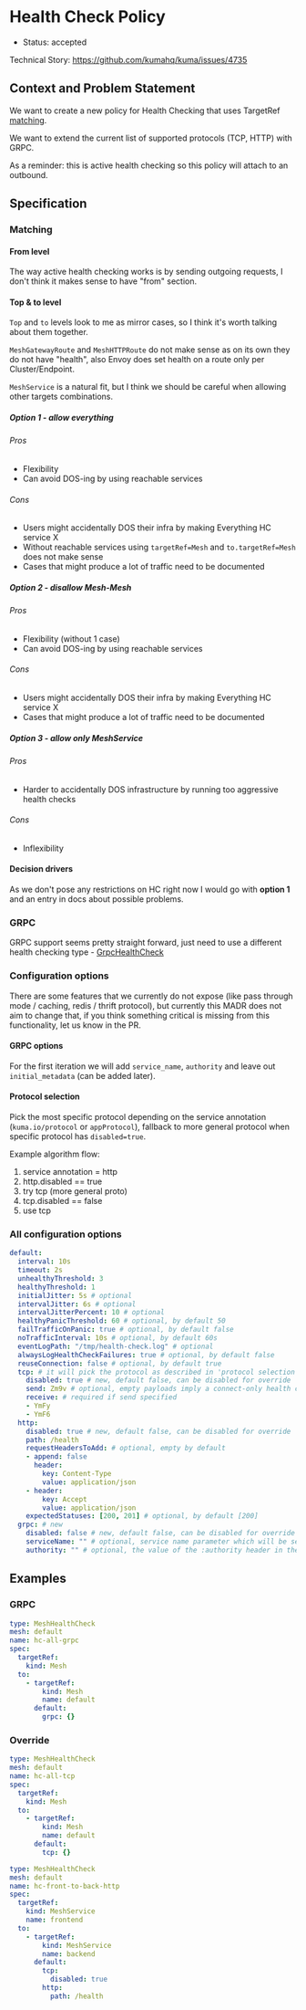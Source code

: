 # Health Check Policy

* Status: accepted

Technical Story: https://github.com/kumahq/kuma/issues/4735

## Context and Problem Statement

We want to create a new policy for Health Checking that uses TargetRef [matching](https://github.com/kumahq/kuma/blob/22c157d4adac7f518b1b49939c7e9ea4d2a1876c/docs/madr/decisions/005-policy-matching.md).

We want to extend the current list of supported protocols (TCP, HTTP) with GRPC.

As a reminder: this is active health checking so this policy will attach to an outbound.

## Specification

### Matching

#### From level

The way active health checking works is by sending outgoing requests, I don't think it makes sense to have "from" section.

#### Top & to level

`Top` and `to` levels look to me as mirror cases, so I think it's worth talking about them together.

`MeshGatewayRoute` and `MeshHTTPRoute` do not make sense as on its own they do not have "health",
also Envoy does set health on a route only per Cluster/Endpoint.

`MeshService` is a natural fit, but I think we should be careful when allowing other targets combinations.

##### Option 1 - allow everything

###### Pros

- Flexibility
- Can avoid DOS-ing by using reachable services

###### Cons

- Users might accidentally DOS their infra by making Everything HC service X
- Without reachable services using `targetRef=Mesh` and `to.targetRef=Mesh` does not make sense
- Cases that might produce a lot of traffic need to be documented

##### Option 2 - disallow Mesh-Mesh

###### Pros

- Flexibility (without 1 case)
- Can avoid DOS-ing by using reachable services

###### Cons

- Users might accidentally DOS their infra by making Everything HC service X
- Cases that might produce a lot of traffic need to be documented

##### Option 3 - allow only MeshService

###### Pros

- Harder to accidentally DOS infrastructure by running too aggressive health checks

###### Cons

- Inflexibility

#### Decision drivers

As we don't pose any restrictions on HC right now I would go with **option 1** and an entry in docs about possible problems.

### GRPC

GRPC support seems pretty straight forward,
just need to use a different health checking type - [GrpcHealthCheck](https://www.envoyproxy.io/docs/envoy/latest/api-v3/config/core/v3/health_check.proto.html?highlight=grpc_health_check#envoy-v3-api-field-config-core-v3-healthcheck-grpc-health-check)

### Configuration options

There are some features that we currently do not expose (like pass through mode / caching, redis / thrift protocol),
but currently this MADR does not aim to change that, if you think something critical is missing from this functionality,
let us know in the PR.

#### GRPC options
For the first iteration we will add `service_name`, `authority` and leave out `initial_metadata` (can be added later).

#### Protocol selection

Pick the most specific protocol depending on the service annotation (`kuma.io/protocol` or `appProtocol`),
fallback to more general protocol when specific protocol has `disabled=true`.

Example algorithm flow:

1. service annotation = http
2. http.disabled == true
3. try tcp (more general proto)
4. tcp.disabled == false
5. use tcp

### All configuration options

```yaml
default:
  interval: 10s
  timeout: 2s
  unhealthyThreshold: 3
  healthyThreshold: 1
  initialJitter: 5s # optional
  intervalJitter: 6s # optional
  intervalJitterPercent: 10 # optional
  healthyPanicThreshold: 60 # optional, by default 50
  failTrafficOnPanic: true # optional, by default false
  noTrafficInterval: 10s # optional, by default 60s
  eventLogPath: "/tmp/health-check.log" # optional
  alwaysLogHealthCheckFailures: true # optional, by default false
  reuseConnection: false # optional, by default true
  tcp: # it will pick the protocol as described in 'protocol selection' section
    disabled: true # new, default false, can be disabled for override
    send: Zm9v # optional, empty payloads imply a connect-only health check
    receive: # required if send specified
    - YmFy
    - YmF6
  http:
    disabled: true # new, default false, can be disabled for override
    path: /health
    requestHeadersToAdd: # optional, empty by default
    - append: false
      header:
        key: Content-Type
        value: application/json
    - header:
        key: Accept
        value: application/json
    expectedStatuses: [200, 201] # optional, by default [200]
  grpc: # new
    disabled: false # new, default false, can be disabled for override
    serviceName: "" # optional, service name parameter which will be sent to gRPC service
    authority: "" # optional, the value of the :authority header in the gRPC health check request, by default name of the cluster this health check is associated with
```

## Examples

### GRPC

```yaml
type: MeshHealthCheck
mesh: default
name: hc-all-grpc
spec:
  targetRef:
    kind: Mesh
  to:
    - targetRef:
        kind: Mesh
        name: default
      default:
        grpc: {}
```

### Override

```yaml
type: MeshHealthCheck
mesh: default
name: hc-all-tcp
spec:
  targetRef:
    kind: Mesh
  to:
    - targetRef:
        kind: Mesh
        name: default
      default:
        tcp: {}
```

```yaml
type: MeshHealthCheck
mesh: default
name: hc-front-to-back-http
spec:
  targetRef:
    kind: MeshService
    name: frontend
  to:
    - targetRef:
        kind: MeshService
        name: backend
      default:
        tcp:
          disabled: true
        http:
          path: /health
```
